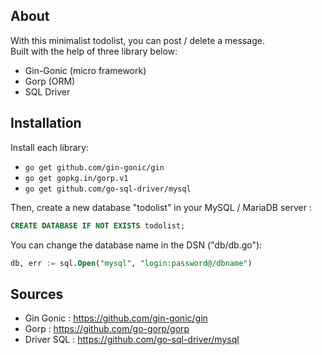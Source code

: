 ## About

With this minimalist todolist, you can post / delete a message.  
Built with the help of three library below:

- Gin-Gonic (micro framework) 
- Gorp (ORM) 
- SQL Driver


## Installation

Install each library:

- `go get github.com/gin-gonic/gin`
- `go get gopkg.in/gorp.v1`
- `go get github.com/go-sql-driver/mysql`

Then, create a new database "todolist" in your MySQL / MariaDB server :

```sql
CREATE DATABASE IF NOT EXISTS todolist;
```

You can change the database name in the DSN ("db/db.go"):

```sql
db, err := sql.Open("mysql", "login:password@/dbname")
```


## Sources

* Gin Gonic : https://github.com/gin-gonic/gin
* Gorp : https://github.com/go-gorp/gorp
* Driver SQL : https://github.com/go-sql-driver/mysql